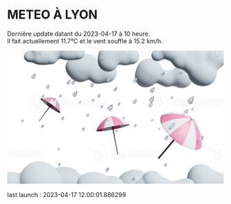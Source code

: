 # METEO À LYON

Dernière update datant du 2023-04-17 à 10 heure.  
Il fait actuellement 11.7°C et le vent souffle à 15.2 km/h.      

![](./.github/rain.png)

last launch : 2023-04-17 12:00:01.886299
